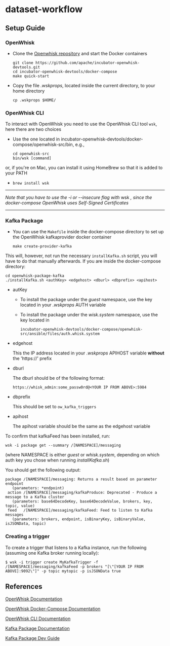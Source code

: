 # dataset-workflow

## Setup Guide

### OpenWhisk

* Clone the [Openwhisk repository](https://github.com/apache/incubator-openwhisk-devtools) and start the Docker containers
  ```
  git clone https://github.com/apache/incubator-openwhisk-devtools.git
  cd incubator-openwhisk-devtools/docker-compose
  make quick-start
  ```

* Copy the file *.wskprops*, located inside the current directory, to your home directory
  ```
  cp .wskprops $HOME/
  ```
  
### OpenWhisk CLI

To interact with OpenWhisk you need to use the OpenWhisk CLI tool `wsk`, here there are two choices
  
* Use the one located in incubator-openwhisk-devtools/docker-compose/openwhisk-src/bin, e.g.,
  ```
  cd openwhisk-src
  bin/wsk [command]
  ```
  
or, if you're on Mac, you can install it using HomeBrew so that it is added to your PATH
  
* `brew install wsk`
  
---
  
*Note that you have to use the -i or --insecure flag with* wsk *, since the docker-compose OpenWhisk uses Self-Signed Certificates*
  
---

### Kafka Package

* You can use the `Makefile` inside the docker-compose directory to set up the OpenWhisk kafkaprovider docker container
  ```
  make create-provider-kafka
  ```
  
This will, however, not run the necessary `installKafka.sh` script, you will have to do that manually afterwards. If you are inside the docker-compose directory:
```
cd openwhisk-package-kafka
./installKafka.sh <authKey> <edgehost> <dburl> <dbprefix> <apihost>
```
  
* autKey
  
  * To install the package under the *guest* namespace, use the key located in your *.wskprops* AUTH variable
  * To install the package under the *wisk.system* namespace, use the key located in 
  
    `incubator-openwhisk-devtools/docker-compose/openwhisk-src/ansible/files/auth.whisk.system`

* edgehost

  This the IP address located in your *.wskprops* APIHOST variable **without** the 'https://' prefix
  
* dburl

  The dburl should be of the following format:
  
  `https://whisk_admin:some_passw0rd@<YOUR IP FROM ABOVE>:5984`
  
* dbprefix

  This should be set to `ow_kafka_triggers`
  
* apihost

  The apihost variable should be the same as the edgehost variable
  
To confirm that kafkaFeed has been installed, run:
```
wsk -i package get --summary /[NAMESPACE]/messaging
```

(where NAMESPACE is either *guest* or *whisk.system*, depending on which auth key you chose when running *installKafka.sh*)

You should get the following output:
```
package /[NAMESPACE]/messaging: Returns a result based on parameter endpoint
   (parameters: *endpoint)
 action /[NAMESPACE]/messaging/kafkaProduce: Deprecated - Produce a message to a Kafka cluster
   (parameters: base64DecodeKey, base64DecodeValue, brokers, key, topic, value)
 feed   /[NAMESPACE]/messaging/kafkaFeed: Feed to listen to Kafka messages
   (parameters: brokers, endpoint, isBinaryKey, isBinaryValue, isJSONData, topic)
```

### Creating a trigger

To create a trigger that listens to a Kafka instance, run the following (assuming one Kafka broker running locally):
```
$ wsk -i trigger create MyKafkaTrigger -f /[NAMESPACE]/messaging/kafkaFeed -p brokers "[\"[YOUR IP FROM ABOVE]:9092\"]" -p topic mytopic -p isJSONData true
```

## References

[OpenWhisk Documentation](https://openwhisk.apache.org/documentation.html#documentation)

[OpenWhisk Docker-Compose Documentation](https://github.com/apache/incubator-openwhisk-devtools/blob/master/docker-compose/README.md)

[OpenWhisk CLI Documentation](https://openwhisk.apache.org/documentation.html#wsk-cli)

[Kafka Package Documentation](https://github.com/apache/incubator-openwhisk-package-kafka/blob/master/README.md)

[Kafka Package Dev Guide](https://github.com/apache/incubator-openwhisk-package-kafka/blob/master/devGuide.md)
